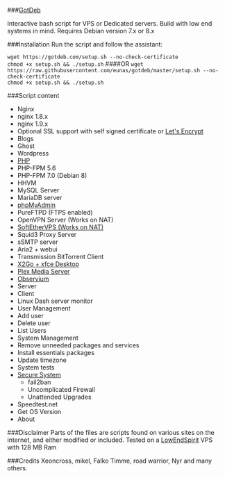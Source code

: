 ###[GotDeb](https://gotdeb.com)

Interactive bash script for VPS or Dedicated servers.
Build with low end systems in mind.
Requires Debian version 7.x or 8.x

###Installation
Run the script and follow the assistant:

`wget https://gotdeb.com/setup.sh --no-check-certificate`<br />
`chmod +x setup.sh && ./setup.sh`
####OR
`wget https://raw.githubusercontent.com/eunas/gotdeb/master/setup.sh --no-check-certificate`<br />
`chmod +x setup.sh && ./setup.sh`

###Script content

* Nginx
 * nginx 1.8.x
 * nginx 1.9.x
 * Optional SSL support with self signed certificate or [Let's Encrypt](https://github.com/eunas/gotdeb/wiki/lets-encrypt)
* Blogs
 * Ghost
 * Wordpress
* [PHP](https://github.com/eunas/gotdeb/wiki/PHP-FPM)
 * PHP-FPM 5.6
 * PHP-FPM 7.0 (Debian 8)
 * HHVM
* MySQL Server
* MariaDB server
* [phpMyAdmin](https://github.com/eunas/gotdeb/wiki/phpMyAdmin)
* PureFTPD (FTPS enabled)
* OpenVPN Server (Works on NAT)
* [SoftEtherVPS (Works on NAT)](https://github.com/eunas/gotdeb/wiki/SoftEtherVPN)
* Squid3 Proxy Server
* sSMTP server
* Aria2 + webui
* Transmission BitTorrent Client
* [X2Go + xfce Desktop](https://github.com/eunas/gotdeb/wiki/Remote-Desktop)
* [Plex Media Server](https://github.com/eunas/gotdeb/wiki/plexmediaserver)
* [Observium](https://github.com/eunas/gotdeb/wiki/Observium)
 * Server
 * Client
* Linux Dash server monitor
* User Management
 * Add user
 * Delete user
 * List Users
* System Management
 * Remove unneeded packages and services
 * Install essentials packages
 * Update timezone
 * System tests
 * [Secure System](https://github.com/eunas/gotdeb/wiki/Secure-System)
   * fail2ban
    * Uncomplicated Firewall
     * Unattended Upgrades
 * Speedtest.net
 * Get OS Version
* About


###Disclaimer
Parts of the files are scripts found on various sites on the internet, and either modified or included.
Tested on a [LowEndSpirit](http://lowendspirit.com/) VPS with 128 MB Ram

###Credits
Xeoncross, mikel, Falko Timme, road warrior, Nyr and many others.